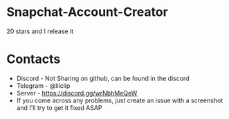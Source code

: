 # Snapchat-Account-Creator

20 stars and I release it


# Contacts
* Discord - Not Sharing on github, can be found in the discord
* Telegram - @lilclip
* Server - https://discord.gg/wrNbhMeQeW
* If you come across any problems, just create an issue with a screenshot and I'll try to get it fixed ASAP
